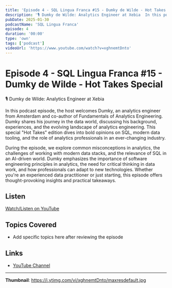 ```yaml
---
title: 'Episode 4 - SQL Lingua Franca #15 - Dumky de Wilde - Hot Takes Special'
description: '🎙️ ⁠Dumky de Wilde: Analytics Engineer at Xebia  In this podcast episode, the host welcomes Dumky, an analytics engineer from Amsterdam and co-author of Fundamentals of Analytics Engineering. Dumky sh...'
pubDate: 2025-01-30
podcastName: 'SQL Lingua Franca'
episode: 4
duration: '00:00'
type: 'own'
tags: ['podcast']
videoUrl: 'https://www.youtube.com/watch?v=xghnemtDnto'
---
```


# Episode 4 - SQL Lingua Franca #15 - Dumky de Wilde - Hot Takes Special

🎙️ ⁠Dumky de Wilde: Analytics Engineer at Xebia

In this podcast episode, the host welcomes Dumky, an analytics engineer from Amsterdam and co-author of Fundamentals of Analytics Engineering. Dumky shares his journey in the data world, discussing his background, experiences, and the evolving landscape of analytics engineering. This special "Hot Takes" edition dives into bold opinions on SQL, modern data tooling, and the role of analytics professionals in an ever-changing industry.

During the episode, we explore common misconceptions in analytics, the challenges of working with modern data stacks, and the relevance of SQL in an AI-driven world. Dumky emphasizes the importance of software engineering principles in analytics, the need for critical thinking in data work, and how professionals can adapt to new technologies. Whether you're an experienced data practitioner or just starting, this episode offers thought-provoking insights and practical takeaways.

## Listen

[Watch/Listen on YouTube](https://www.youtube.com/watch?v=xghnemtDnto)

## Topics Covered

- Add specific topics here after reviewing the episode

## Links

- [YouTube Channel](https://www.youtube.com/juanalytics)

---

**Thumbnail**: https://i.ytimg.com/vi/xghnemtDnto/maxresdefault.jpg
